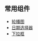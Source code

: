 ## 常用组件

 * [轮播图](https://daxzhu4096.github.io/component/tab/index.html) 
 * [日期选择器](https://daxzhu4096.github.io/component/calendar/index.html)
 * [下拉框](https://daxzhu4096.github.io/component/selector/test.html)

